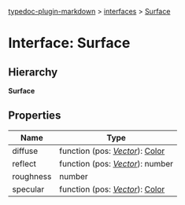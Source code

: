 [typedoc-plugin-markdown](../index.md) > [interfaces](../modules/interfaces.md) > [Surface](../interfaces/interfaces.surface.md)



# Interface: Surface

## Hierarchy

**Surface**





## Properties

| Name  | Type                
| ------ | ------------------- 
| diffuse | function (pos: *[Vector](../classes/vector.md)*): [Color](../classes/color.md)
| reflect | function (pos: *[Vector](../classes/vector.md)*): number
| roughness | number
| specular | function (pos: *[Vector](../classes/vector.md)*): [Color](../classes/color.md)
